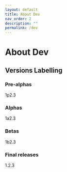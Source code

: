 ```yaml
---
layout: default
title: About Dev
nav_order: 2
description: ""
permalink: /dev
---
```


# About Dev

## Versions Labelling

### Pre-alphas
1p2.3

### Alphas
1a2.3

### Betas
1b2.3

### Final releases
1.2.3
